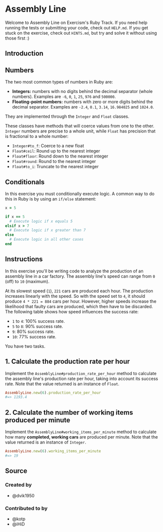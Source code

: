 # Assembly Line

Welcome to Assembly Line on Exercism's Ruby Track.
If you need help running the tests or submitting your code, check out `HELP.md`.
If you get stuck on the exercise, check out `HINTS.md`, but try and solve it without using those first :)

## Introduction

## Numbers

The two most common types of numbers in Ruby are:

- **Integers:** numbers with no digits behind the decimal separator (whole numbers). Examples are `-6`, `0`, `1`, `25`, `976` and `500000`.
- **Floating-point numbers:** numbers with zero or more digits behind the decimal separator. Examples are `-2.4`, `0.1`, `3.14`, `16.984025` and `1024.0`.

They are implemented through the `Integer` and `Float` classes.

These classes have methods that will coerce values from one to the other. `Integer` numbers are precise to a whole unit, while `Float` has precision that is fractional to a whole number:
- `Integer#to_f`: Coerce to a new float
- `Float#ceil`: Round up to the nearest integer
- `Float#floor`: Round down to the nearest integer
- `Float#round`: Round to the nearest integer
- `Float#to_i`: Truncate to the nearest integer

## Conditionals

In this exercise you must conditionally execute logic.
A common way to do this in Ruby is by using an `if/else` statement:

```ruby
x = 5

if x == 5
  # Execute logic if x equals 5
elsif x > 7
  # Execute logic if x greater than 7
else
  # Execute logic in all other cases
end
```

## Instructions

In this exercise you'll be writing code to analyze the production of an assembly line in a car factory.
The assembly line's speed can range from `0` (off) to `10` (maximum).

At its slowest speed (`1`), `221` cars are produced each hour.
The production increases linearly with the speed.
So with the speed set to `4`, it should produce `4 * 221 = 884` cars per hour.
However, higher speeds increase the likelihood that faulty cars are produced, which then have to be discarded.
The following table shows how speed influences the success rate:

- `1` to `4`: 100% success rate.
- `5` to `8`: 90% success rate.
- `9`: 80% success rate.
- `10`: 77% success rate.

You have two tasks.

## 1. Calculate the production rate per hour

Implement the `AssemblyLine#production_rate_per_hour` method to calculate the assembly line's production rate per hour, taking into account its success rate.
Note that the value returned is an instance of `Float`.

```ruby
AssemblyLine.new(6).production_rate_per_hour
#=> 1193.4
```

## 2. Calculate the number of working items produced per minute

Implement the `AssemblyLine#working_items_per_minute` method to calculate how many **completed, working cars** are produced per minute.
Note that the value returned is an instance of `Integer`.

```ruby
AssemblyLine.new(6).working_items_per_minute
#=> 19
```

## Source

### Created by

- @dvik1950

### Contributed to by

- @kotp
- @iHiD
